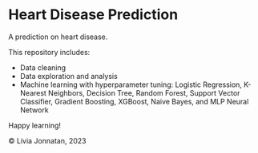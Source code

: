 # Heart Disease Prediction

A prediction on heart disease.

This repository includes:
- Data cleaning
- Data exploration and analysis
- Machine learning with hyperparameter tuning: Logistic Regression, K-Nearest Neighbors, Decision Tree, Random Forest, Support Vector Classifier, Gradient Boosting, XGBoost, Naive Bayes, and MLP Neural Network

Happy learning!

© Livia Jonnatan, 2023
